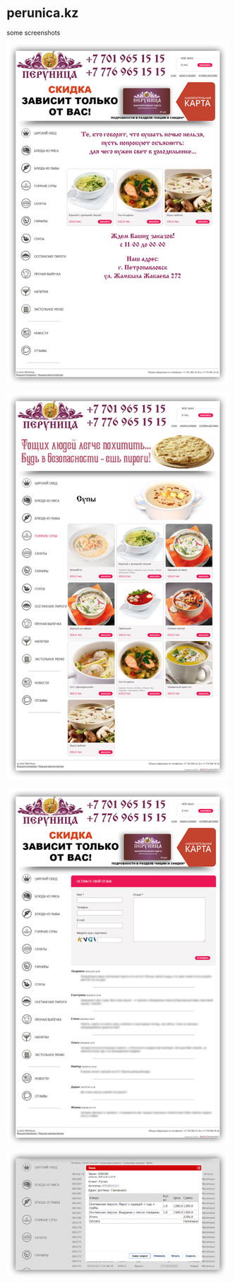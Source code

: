 # perunica.kz 

some screenshots

![screenshot 1](https://github.com/slagovskiy/perunica.kz/blob/master/files/scr01a.png?raw=true)

![screenshot 2](https://github.com/slagovskiy/perunica.kz/blob/master/files/scr02a.png?raw=true)

![screenshot 3](https://github.com/slagovskiy/perunica.kz/blob/master/files/scr03a.png?raw=true)

![screenshot 1](https://github.com/slagovskiy/perunica.kz/blob/master/files/scr04a.png?raw=true)
